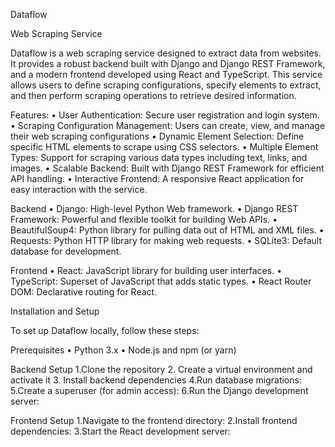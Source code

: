 Dataflow

Web Scraping Service

Dataflow is a web scraping service designed to extract data from websites. It provides a robust backend built with Django and Django REST Framework, and a modern frontend developed using React and TypeScript. This service allows users to define scraping configurations, specify elements to extract, and then perform scraping operations to retrieve desired information.

Features:
   • User Authentication: Secure user registration and login system.
   • Scraping Configuration Management: Users can create, view, and manage their web scraping configurations
   • Dynamic Element Selection: Define specific HTML elements to scrape using CSS selectors.
   • Multiple Element Types: Support for scraping various data types including text, links, and images.
   • Scalable Backend: Built with Django REST Framework for efficient API handling.
   • Interactive Frontend: A responsive React application for easy interaction with the service.

Backend
    • Django: High-level Python Web framework.
    • Django REST Framework: Powerful and flexible toolkit for building Web APIs.
    • BeautifulSoup4: Python library for pulling data out of HTML and XML files.
    • Requests: Python HTTP library for making web requests. 
    • SQLite3: Default database for development.

Frontend
    • React: JavaScript library for building user interfaces.
    • TypeScript: Superset of JavaScript that adds static types.
    • React Router DOM: Declarative routing for React.

Installation and Setup

To set up Dataflow locally, follow these steps:

Prerequisites
   • Python 3.x
   • Node.js and npm (or yarn)

Backend Setup
   1.Clone the repository
   2. Create a virtual environment and activate it
   3. Install backend dependencies
   4.Run database migrations:
   5.Create a superuser (for admin access):
   6.Run the Django development server:

Frontend Setup
   1.Navigate to the frontend directory:
   2.Install frontend dependencies:
   3.Start the React development server:



